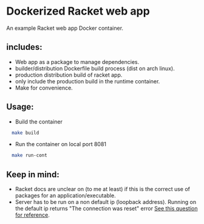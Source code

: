 # Dockerized Racket web app
  An example Racket web app Docker container. 


## includes:
  - Web app as a package to manage dependencies.
  - builder/distribution Dockerfile build process (dist on arch linux).
  - production distribution build of racket app.
  - only include the production build in the runtime container.
  - Make for convenience.

## Usage:

  - Build the container
  ```bash
    make build 
  ```
 
 - Run the container on local port 8081
 ```bash
   make run-cont
 ```

## Keep in mind:
  - Racket docs are unclear on (to me at least) if this is the correct use of packages for an application/executable.
  - Server has to be run on a non default ip (loopback address). Running on the default ip returns "The connection was reset" error [See this question for reference](https://coderedirect.com/questions/569393/connection-reset-by-peer-when-when-hitting-docker-container).
